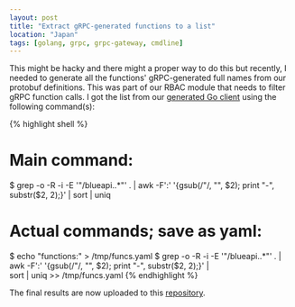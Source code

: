 ```yaml
---
layout: post
title: "Extract gRPC-generated functions to a list"
location: "Japan"
tags: [golang, grpc, grpc-gateway, cmdline]
---
```


This might be hacky and there might a proper way to do this but recently, I needed to generate all the functions' gRPC-generated full names from our protobuf definitions. This was part of our RBAC module that needs to filter gRPC function calls. I got the list from our [generated Go client](https://github.com/alphauslabs/blue-sdk-go) using the following command(s):

{% highlight shell %}
# Main command:
$ grep -o -R -i -E '"/blueapi\..*"' . | awk -F':' '{gsub(/"/, "", $2); print "-", substr($2, 2);}' | sort | uniq

# Actual commands; save as yaml:
$ echo "functions:" > /tmp/funcs.yaml
$ grep -o -R -i -E '"/blueapi\..*"' . | awk -F':' '{gsub(/"/, "", $2); print "-", substr($2, 2);}' | \
  sort | uniq >> /tmp/funcs.yaml
{% endhighlight %}

The final results are now uploaded to this [repository](https://github.com/alphauslabs/blueapi-functions).

